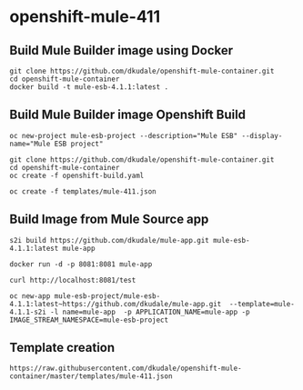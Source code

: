 # openshift-mule-411

## Build Mule Builder image using Docker
```
git clone https://github.com/dkudale/openshift-mule-container.git
cd openshift-mule-container
docker build -t mule-esb-4.1.1:latest .
```

## Build Mule Builder image Openshift Build
```
oc new-project mule-esb-project --description="Mule ESB" --display-name="Mule ESB project"

git clone https://github.com/dkudale/openshift-mule-container.git
cd openshift-mule-container
oc create -f openshift-build.yaml

oc create -f templates/mule-411.json

```

## Build Image from Mule Source app

```
s2i build https://github.com/dkudale/mule-app.git mule-esb-4.1.1:latest mule-app

docker run -d -p 8081:8081 mule-app

curl http://localhost:8081/test
```


```
oc new-app mule-esb-project/mule-esb-4.1.1:latest~https://github.com/dkudale/mule-app.git  --template=mule-4.1.1-s2i -l name=mule-app  -p APPLICATION_NAME=mule-app -p IMAGE_STREAM_NAMESPACE=mule-esb-project
```


## Template creation 
```
https://raw.githubusercontent.com/dkudale/openshift-mule-container/master/templates/mule-411.json
